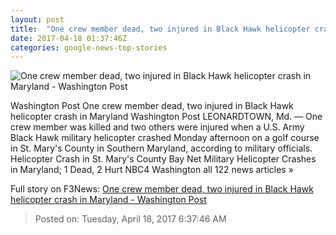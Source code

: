 ```yaml
---
layout: post
title:  "One crew member dead, two injured in Black Hawk helicopter crash in Maryland - Washington Post"
date: 2017-04-18 01:37:46Z
categories: google-news-top-stories
---
```


![One crew member dead, two injured in Black Hawk helicopter crash in Maryland - Washington Post](https://img.washingtonpost.com/rf/image_1484w/2010-2019/WashingtonPost/2017/04/17/Local/Images/helicoptercrash_276.JPG)

Washington Post One crew member dead, two injured in Black Hawk helicopter crash in Maryland Washington Post LEONARDTOWN, Md. — One crew member was killed and two others were injured when a U.S. Army Black Hawk military helicopter crashed Monday afternoon on a golf course in St. Mary's County in Southern Maryland, according to military officials. Helicopter Crash in St. Mary's County Bay Net Military Helicopter Crashes in Maryland; 1 Dead, 2 Hurt NBC4 Washington all 122 news articles »


Full story on F3News: [One crew member dead, two injured in Black Hawk helicopter crash in Maryland - Washington Post](http://www.f3nws.com/n/eJyzpB)

> Posted on: Tuesday, April 18, 2017 6:37:46 AM
